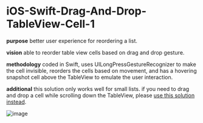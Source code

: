 # iOS-Swift-Drag-And-Drop-TableView-Cell-1

**purpose** better user experience for reordering a list.

**vision** able to reorder table view cells based on drag and drop gesture.

**methodology** coded in Swift, uses UILongPressGestureRecognizer to make the cell invisible, reorders the cells based on movement, and has a hovering snapshot cell above the TableView to emulate the user interaction. 

**additional** this solution only works well for small lists. if you need to drag and drop a cell while scrolling down the TableView, please [use this solution instead](https://github.com/ethanneff/iOS-Swift-Drag-And-Drop-TableView-Cell-3).


![image](http://i.imgur.com/YH1AEdm.gif)
